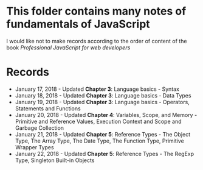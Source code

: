 # This folder contains many notes of fundamentals of JavaScript
I would like not to make records according to the order of content of the book
*Professional JavaScript for web developers* <br />

# Records
* January 17, 2018 - Updated **Chapter 3**: Language basics - Syntax
* January 18, 2018 - Updated **Chapter 3**: Language basics - Data Types
* January 19, 2018 - Updated **Chapter 3**: Language basics - Operators, Statements and Functions
* January 20, 2018 - Updated **Chapter 4**: Variables, Scope, and Memory - Primitive and Reference Values, Execution Context and Scope and Garbage Collection
* January 21, 2018 - Updated **Chapter 5**: Reference Types - The Object Type, The Array Type, The Date Type, The Function Type, Primitive Wrapper Types
* January 22, 2018 - Updated **Chapter 5**: Reference Types - The RegExp Type, Singleton Built-in Objects


